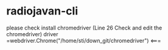 # radiojavan-cli

please check install chromedriver (Line 26 Check and edit the chromedriver)
driver =webdriver.Chrome("/home/sti/down_git/chromedriver")  <===

